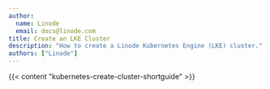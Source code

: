 ```yaml
---
author:
  name: Linode
  email: docs@linode.com
title: Create an LKE Cluster
description: "How to create a Linode Kubernetes Engine (LKE) cluster."
authors: ["Linode"]
---
```


{{< content "kubernetes-create-cluster-shortguide" >}}